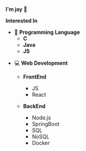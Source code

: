 **I'm jay** 🧑

**Interested In**

- 💬 **Programming Language**
  - **C**
  - **Java**
  - **JS**

* 💻 **Web Development**

  - **FrontEnd**

    - JS
    - React

  - **BackEnd**
    - Node.js
    - SpringBoot
    - SQL
    - NoSQL
    - Docker
